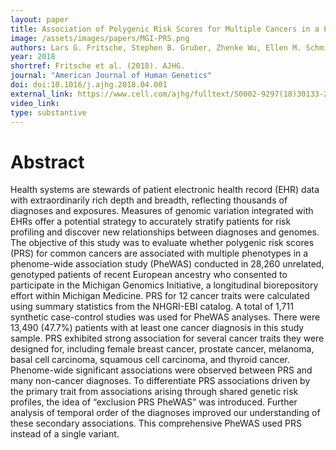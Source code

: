 ```yaml
---
layout: paper
title: Association of Polygenic Risk Scores for Multiple Cancers in a Phenome-wide Study Results from The Michigan Genomics Initiative
image: /assets/images/papers/MGI-PRS.png
authors: Lars G. Fritsche, Stephen B. Gruber, Zhenke Wu, Ellen M. Schmidt, Matthew Zawistowski, Stephanie E. Moser, Victoria M. Blanc, Chad M. Brummett, Sachin Kheterpal, Gonçalo R. Abecasis, Bhramar Mukherjee
year: 2018
shortref: Fritsche et al. (2018). AJHG.
journal: "American Journal of Human Genetics"
doi: doi:10.1016/j.ajhg.2018.04.001
external_link: https://www.cell.com/ajhg/fulltext/S0002-9297(18)30133-2
video_link: 
type: substantive
---
```


# Abstract

Health systems are stewards of patient electronic health record (EHR) data with extraordinarily rich depth and breadth, reflecting thousands of diagnoses and exposures. Measures of genomic variation integrated with EHRs offer a potential strategy to accurately stratify patients for risk profiling and discover new relationships between diagnoses and genomes. The objective of this study was to evaluate whether polygenic risk scores (PRS) for common cancers are associated with multiple phenotypes in a phenome-wide association study (PheWAS) conducted in 28,260 unrelated, genotyped patients of recent European ancestry who consented to participate in the Michigan Genomics Initiative, a longitudinal biorepository effort within Michigan Medicine. PRS for 12 cancer traits were calculated using summary statistics from the NHGRI-EBI catalog. A total of 1,711 synthetic case-control studies was used for PheWAS analyses. There were 13,490 (47.7%) patients with at least one cancer diagnosis in this study sample. PRS exhibited strong association for several cancer traits they were designed for, including female breast cancer, prostate cancer, melanoma, basal cell carcinoma, squamous cell carcinoma, and thyroid cancer. Phenome-wide significant associations were observed between PRS and many non-cancer diagnoses. To differentiate PRS associations driven by the primary trait from associations arising through shared genetic risk profiles, the idea of “exclusion PRS PheWAS” was introduced. Further analysis of temporal order of the diagnoses improved our understanding of these secondary associations. This comprehensive PheWAS used PRS instead of a single variant.